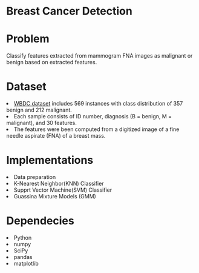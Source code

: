 # Breast Cancer Detection

# Problem
Classify features extracted from mammogram FNA images as malignant or benign based on extracted features.

# Dataset

<li><a href='https://www.kaggle.com/datasets/uciml/breast-cancer-wisconsin-data'>WBDC dataset</a> includes 569 instances with class distribution of 357 benign and 212 malignant. </li>
<li>Each sample consists of ID number, diagnosis (B = benign, M = malignant), and 30 features. </li>
<li>The features were been computed from a digitized image of a fine needle aspirate (FNA) of a breast mass.</li>

# Implementations

<li>Data preparation</li>
<li>K-Nearest Neighbor(KNN) Classifier</li>
<li>Supprt Vector Machine(SVM) Classifier</li>
<li>Guassina Mixture Models (GMM)</li>

# Dependecies
<li>Python</li>
<li>numpy</li>
<li>SciPy</li>
<li>pandas</li>
<li>matplotlib</li>
